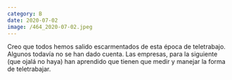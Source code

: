 ```yaml
--- 
category: B 
date: 2020-07-02 
image: /464_2020-07-02.jpeg 
--- 
```


Creo que todos hemos salido escarmentados de esta época de teletrabajo. Algunos todavía no se han dado cuenta. Las empresas, para la siguiente (que ojalá no haya) han aprendido que tienen que medir y manejar la forma de teletrabajar.